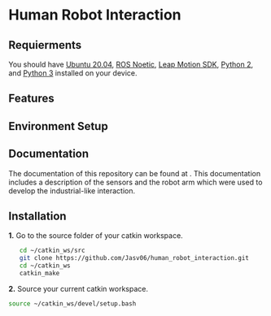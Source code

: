 # Human Robot Interaction
## Requierments
You should have [Ubuntu 20.04](https://releases.ubuntu.com/20.04/), [ROS Noetic](http://wiki.ros.org/noetic), [Leap Motion SDK](https://developer.leapmotion.com/tracking-software-download), [Python 2](https://www.python.org/downloads/release/python-272/), and [Python 3](https://www.python.org/downloads/) installed on your device.
## Features
## Environment Setup
## Documentation
The documentation of this repository can be found at . This documentation includes a description of the sensors and the robot arm which were used to develop the industrial-like interaction.
## Installation
**1.** Go to the source folder of your catkin workspace.
```bash 
   cd ~/catkin_ws/src
   git clone https://github.com/Jasv06/human_robot_interaction.git
   cd ~/catkin_ws
   catkin_make
```
**2.** Source your current catkin workspace.
```bash 
source ~/catkin_ws/devel/setup.bash
```
